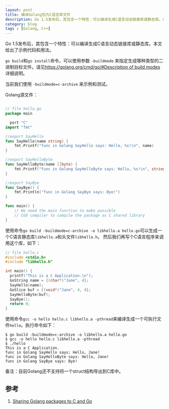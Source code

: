 ```yaml
---
layout: post
title: 编译Golang包为C语言库文件
description: Go 1.5发布后，其包含一个特性：可以编译生成C语言动态链接库或静态库。本文给出了示例代码和用法。
category: blog
tags : [Golang, C++]
---
```


Go 1.5发布后，其包含一个特性：可以编译生成C语言动态链接库或静态库。本文给出了示例代码和用法。

`go build`和`go install`命令，可以使用参数 `-buildmode` 来指定生成哪种类型的二进制目标文件。请见[https://golang.org/cmd/go/#Description of build modes](https://golang.org/cmd/go/) 详细说明。

当前我们使用 `-buildmode=c-archive` 来示例和测试。

Golang源文件：

```go

// file hello.go
package main

  port "C"
import "fmt"

//export SayHello
func SayHello(name string) {
    fmt.Printf("func in Golang SayHello says: Hello, %s!\n", name)
}

//export SayHelloByte
func SayHelloByte(name []byte) {
    fmt.Printf("func in Golang SayHelloByte says: Hello, %s!\n", string(name))
}

//export SayBye
func SayBye() {
    fmt.Println("func in Golang SayBye says: Bye!")
}

func main() {
    // We need the main function to make possible
    // CGO compiler to compile the package as C shared library
}
```

使用命令`go build -buildmode=c-archive -o libhello.a hello.go`可以生成一个C语言静态库`libhello.a`和头文件`libhello.h`。
然后我们再写个C语言程序来调用这个库，如下：

```c
// file hello.c
#include <stdio.h>
#include "libhello.h"

int main() {
  printf("This is a C Application.\n");
  GoString name = {(char*)"Jane", 4};
  SayHello(name);
  GoSlice buf = {(void*)"Jane", 4, 4};
  SayHelloByte(buf);
  SayBye();
  return 0;
}
```

使用命令`gcc -o hello hello.c libhello.a -pthread`来编译生成一个可执行文件`hello`。执行命令如下：

```shell
$ go build -buildmode=c-archive -o libhello.a hello.go
$ gcc -o hello hello.c libhello.a -pthread
$ ./hello 
This is a C Application.
func in Golang SayHello says: Hello, Jane!
func in Golang SayHelloByte says: Hello, Jane!
func in Golang SayBye says: Bye!
```

备注：目前Golang还不支持将一个struct结构导出到C库中。

## 参考

1. [Sharing Golang packages to C and Go](http://blog.ralch.com/tutorial/golang-sharing-libraries/)





